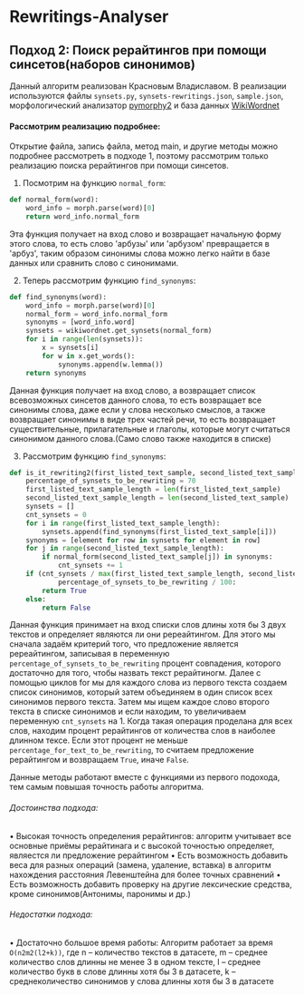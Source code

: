 # Rewritings-Analyser
## Подход 2: Поиск рерайтингов при помощи синсетов(наборов синонимов)      

Данный алгоритм реализован Красновым Владиславом. В реализации используются файлы `synsets.py`, `synsets-rewritings.json`, `sample.json`, морфологический анализатор [pymorphy2](https://pymorphy2.readthedocs.io/en/stable/) и база данных [WikiWordnet](https://wiki-ru-wordnet.readthedocs.io/en/latest/)

#### Рассмотрим реализацию подробнее:
Открытие файла, запись файла, метод main, и другие методы можно подробнее рассмотреть в подходе 1, поэтому рассмотрим только реализацию поиска рерайтингов при помощи синсетов.


1. Посмотрим на функцию `normal_form`:
```python
def normal_form(word):
    word_info = morph.parse(word)[0]
    return word_info.normal_form
```
Эта функция получает на вход слово и возвращает начальную форму этого слова, то есть слово 'арбузы' или 'арбузом' превращается в 'арбуз', таким образом синонимы слова можно легко найти в базе данных или сравнить слово с синонимами.

2. Теперь рассмотрим функцию `find_synonyms`:
```python
def find_synonyms(word):
    word_info = morph.parse(word)[0]
    normal_form = word_info.normal_form
    synonyms = [word_info.word]
    synsets = wikiwordnet.get_synsets(normal_form)
    for i in range(len(synsets)):
        x = synsets[i]
        for w in x.get_words():
            synonyms.append(w.lemma())
    return synonyms
```
Данная функция получает на вход слово, а возвращает список всевозможных синсетов данного слова, то есть возвращает все синонимы слова, даже если у слова несколько смыслов, а также возвращает синонимы в виде трех частей речи, то есть возвращает существительные, прилагательные и глаголы, которые могут считаться синонимом данного слова.(Само слово также находится в списке)

3. Рассмотрим функцию `find_synonyms`:
```python
def is_it_rewriting2(first_listed_text_sample, second_listed_text_sample):
    percentage_of_synsets_to_be_rewriting = 70
    first_listed_text_sample_length = len(first_listed_text_sample)
    second_listed_text_sample_length = len(second_listed_text_sample)
    synsets = []
    cnt_synsets = 0
    for i in range(first_listed_text_sample_length):
        synsets.append(find_synonyms(first_listed_text_sample[i]))
    synonyms = [element for row in synsets for element in row]
    for j in range(second_listed_text_sample_length):
        if normal_form(second_listed_text_sample[j]) in synonyms:
            cnt_synsets += 1
    if (cnt_synsets / max(first_listed_text_sample_length, second_listed_text_sample_length)) > \
            percentage_of_synsets_to_be_rewriting / 100:
        return True
    else:
        return False
```
Данная функция принимает на вход списки слов длины хотя бы 3 двух текстов и определяет являются ли они ререайтингом.
Для этого мы сначала задаём критерий того, что предложение является ререайтингом, записывая в переменную `percentage_of_synsets_to_be_rewriting` процент совпадения, которого достаточно для того, чтобы назвать текст рерайтиногм. Далее с помощью циклов for мы для каждого слова из первого текста создаем список синонимов, который затем объединяем в один список всех синонимов первого текста. Затем мы ищем каждое слово второго текста в списке синонимов и если находим, то увеличиваем переменную `cnt_synsets` на 1. Когда такая операция проделана для всех слов, находим процент рерайтингов от количества слов в наиболее длинном тексе. Если этот процент не меньше `percentage_for_text_to_be_rewriting`, то считаем предложение рерайтингом и возвращаем `True`, иначе `False`.

Данные методы работают вместе с функциями из первого подохода, тем самым повышая точность работы алгоритма.


###### Достоинства подхода:
• Высокая точность определения рерайтингов: алгоритм учитывает все основные приёмы рерайтинага и с высокой точностью определяет, являестся ли предложение рерайтингом
• Есть возможность добавить веса для разных операций (замена, удаление, вставка) в алгоритм нахождения расстояния Левенштейна для более точных сравнений
• Есть возможность добавить проверку на другие лексические средства, кроме синонимов(Антонимы, паронимы и др.)
###### Недостатки подхода:
• Достаточно большое время работы: Алгоритм работает за время `O(n2m2(l2+k))`, где n – количество текстов в датасете, m – cреднее количество слов длинны не менее 3 в одном тексте, l – среднее количество букв в слове длинны хотя бы 3 в датасете, k – среднеколичество синонимов у слова длинны хотя бы 3 в датасете
